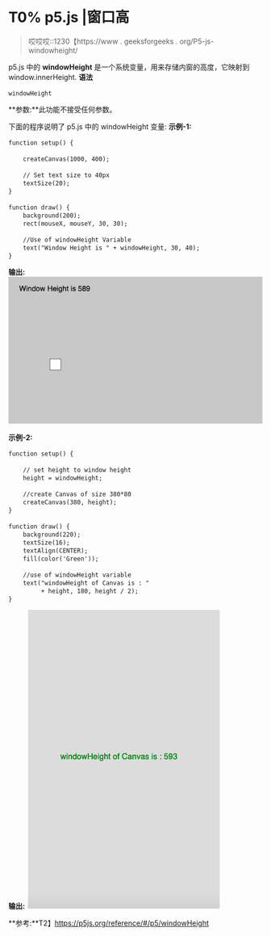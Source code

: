 # T0% p5.js |窗口高

> 哎哎哎::1230【https://www . geeksforgeeks . org/P5-js-windowheight/

p5.js 中的 **windowHeight** 是一个系统变量，用来存储内窗的高度，它映射到 window.innerHeight.
**语法**

```
windowHeight

```

**参数:**此功能不接受任何参数。

下面的程序说明了 p5.js 中的 windowHeight 变量:
**示例-1:**

```
function setup() {

    createCanvas(1000, 400);

    // Set text size to 40px
    textSize(20);
}

function draw() {
    background(200);
    rect(mouseX, mouseY, 30, 30);

    //Use of windowHeight Variable
    text("Window Height is " + windowHeight, 30, 40);
}
```

**输出:**
![](img/e1f93af53f52e211806e03d62f105aae.png)

**示例-2:**

```
function setup() {

    // set height to window height 
    height = windowHeight;

    //create Canvas of size 380*80 
    createCanvas(380, height);
}

function draw() {
    background(220);
    textSize(16);
    textAlign(CENTER);
    fill(color('Green'));

    //use of windowHeight variable
    text("windowHeight of Canvas is : "
         + height, 180, height / 2);
}
```

**输出:**
![](img/a62d650898e309f31d3d9721cbc512db.png)

**参考:**T2】https://p5js.org/reference/#/p5/windowHeight